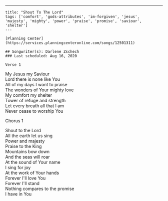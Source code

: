 ---
    title: "Shout To The Lord"
    tags: ['comfort', 'gods-attributes', 'im-forgiven', 'jesus', 'majesty', 'mighty', 'power', 'praise', 'promise', 'saviour', 'shelter']
    ---

    [Planning Center](https://services.planningcenteronline.com/songs/12501311)

    ## Songwriter(s): Darlene Zschech
    ### Last scheduled: Aug 16, 2020          

    Verse 1  
  
My Jesus my Saviour  
Lord there is none like You  
All of my days I want to praise  
The wonders of Your mighty love  
My comfort my shelter  
Tower of refuge and strength  
Let every breath all that I am  
Never cease to worship You  
  
Chorus 1  
  
Shout to the Lord  
All the earth let us sing  
Power and majesty  
Praise to the King  
Mountains bow down  
And the seas will roar  
At the sound of Your name  
I sing for joy  
At the work of Your hands  
Forever I'll love You  
Forever I'll stand  
Nothing compares to the promise  
I have in You
    